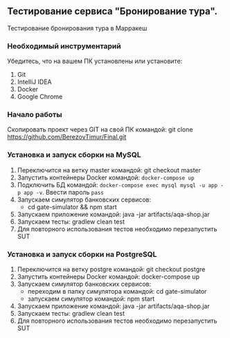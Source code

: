 <h2>Тестирование сервиса "Бронирование тура".</h2>
Тестирование бронирования тура в Марракеш

<h3>Необходимый инструментарий</h3>
Убедитесь, что на вашем ПК установлены или установите:

1. Git
2. IntelliJ IDEA
3. Docker
4. Google Chrome

<h3>Начало работы</h3>

Скопировать проект через GIT на свой ПК командой: git clone https://github.com/BerezovTimur/Final.git

<h3>Установка и запуск сборки на MySQL</h3>

1. Переключится на ветку master командой:
    git checkout master
2. Запустить контейнеры Docker командой: `docker-compose up`
3. Подключить БД командой:
    `docker-compose exec mysql mysql -u app -p app -v`.
    Ввести пароль `pass`
3. Запускаем симулятор банковских сервисов:
    - cd gate-simulator && npm start
4. Запускаем приложение командой: java -jar artifacts/aqa-shop.jar
5. Запускаем тесты: gradlew clean test
6. Для повторного использования тестов необходимо перезапустить SUT

<h3>Установка и запуск сборки на PostgreSQL</h3>

1. Переключится на ветку postgre командой:
    git checkout postgre
2. Запустить контейнеры Docker командой: docker-compose up
3. Запускаем симулятор банковских сервисов:
    - переходим в папку симулятора командой: cd gate-simulator
    - запускаем симулятор командой: npm start
4. Запускаем приложение командой: java -jar artifacts/aqa-shop.jar
5. Запускаем тесты: gradlew clean test
6. Для повторного использования тестов необходимо перезапустить SUT